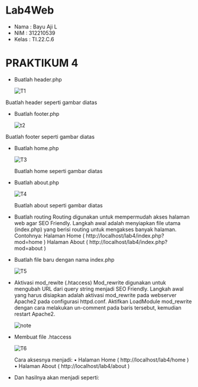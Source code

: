 # Lab4Web
* Nama : Bayu Aji L
* NIM : 312210539
* Kelas : TI.22.C.6

# PRAKTIKUM 4
- Buatlah header.php

  ![T1](https://github.com/lianaandiyani/LAB4_PHP_MODULAR/assets/149223890/91c411b1-d49d-49a6-854a-f5da75f422ec)



Buatlah header seperti gambar diatas 

- Buatlah footer.php


   ![t2](https://github.com/lianaandiyani/LAB4_PHP_MODULAR/assets/149223890/ca88f42c-2c93-4229-9ed6-f27777174864)




 Buatlah footer seperti gambar diatas
- Buatlah home.php

   ![T3](https://github.com/lianaandiyani/LAB4_PHP_MODULAR/assets/149223890/4ea8bca5-85d0-4eb8-9f91-832b98da202f)



  Buatlah home seperti gambar diatas
- Buatlah about.php



   ![T4](https://github.com/lianaandiyani/LAB4_PHP_MODULAR/assets/149223890/3950c381-9065-4665-ad09-2d7167e835f4)



   Buatlah about seperti gambar diatas
- Buatlah routing
Routing digunakan untuk mempermudah akses halaman web agar SEO Friendly.
Langkah awal adalah menyiapkan file utama (index.php) yang berisi routing untuk mengakses banyak
halaman.
Contohnya:
  Halaman Home ( http://localhost/lab4/index.php?mod=home )
  Halaman About ( http://localhost/lab4/index.php?mod=about )
- Buatlah file baru dengan nama index.php



   ![T5](https://github.com/lianaandiyani/LAB4_PHP_MODULAR/assets/149223890/bbac72d3-435b-43fe-9d29-0c97a0643801)
- Aktivasi mod_rewite (.htaccess)
    Mod_rewrite digunakan untuk mengubah URL dari query string menjadi SEO 
    Friendly.
    Langkah awal yang harus disiapkan adalah aktivasi mod_rewrite pada webserver 
    Apache2 pada
    configurasi httpd.conf.
    Aktifkan LoadModule mod_rewrite dengan cara melakukan un-comment pada baris        tersebut,
    kemudian restart Apache2.



  ![note](https://github.com/lianaandiyani/LAB4_PHP_MODULAR/assets/149223890/a676cbe7-ce20-460c-9f21-caffc380812e)

- Membuat file .htaccess



  ![T6](https://github.com/lianaandiyani/LAB4_PHP_MODULAR/assets/149223890/7f9ddc03-2427-44dd-889a-1719ffcb9e5e)



   Cara aksesnya menjadi:
• Halaman Home ( http://localhost/lab4/home )
• Halaman About ( http://localhost/lab4/about )
- Dan hasilnya akan menjadi seperti:
